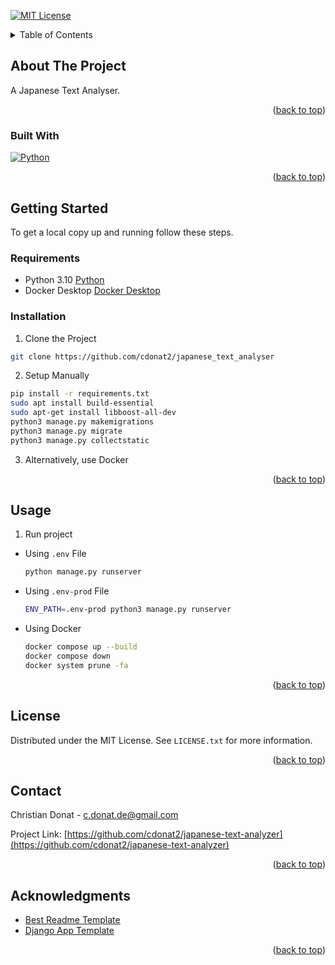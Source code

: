 [![MIT License][license-shield]][license-url]

<!-- TABLE OF CONTENTS -->
<details>
  <summary id="readme-top">Table of Contents</summary>
  <ol>
    <li>
      <a href="#about-the-project">About The Project</a>
      <ul>
        <li><a href="#built-with">Built With</a></li>
      </ul>
    </li>
    <li>
      <a href="#getting-started">Getting Started</a>
      <ul>
        <li><a href="#prerequisites">Prerequisites</a></li>
        <li><a href="#installation">Installation</a></li>
      </ul>
    </li>
    <li><a href="#usage">Usage</a></li>
    <li><a href="#roadmap">Roadmap</a></li>
    <li><a href="#contributing">Contributing</a></li>
    <li><a href="#license">License</a></li>
    <li><a href="#contact">Contact</a></li>
    <li><a href="#acknowledgments">Acknowledgments</a></li>
  </ol>
</details>

<!-- ABOUT THE PROJECT -->
## About The Project

A Japanese Text Analyser.

<p align="right">(<a href="#readme-top">back to top</a>)</p>

### Built With

[![Python][python.org]][Python-url]

<p align="right">(<a href="#readme-top">back to top</a>)</p>

<!-- GETTING STARTED -->
## Getting Started
To get a local copy up and running follow these steps.

### Requirements
* Python 3.10 [Python](https://www.python.org/downloads/release/python-3100/)
* Docker Desktop [Docker Desktop](https://www.docker.com/products/docker-desktop/)

### Installation
1. Clone the Project
  ```sh
  git clone https://github.com/cdonat2/japanese_text_analyser
  ```
2. Setup Manually
  ```sh
  pip install -r requirements.txt
  sudo apt install build-essential
  sudo apt-get install libboost-all-dev
  python3 manage.py makemigrations
  python3 manage.py migrate
  python3 manage.py collectstatic
  ```
3. Alternatively, use Docker

<p align="right">(<a href="#readme-top">back to top</a>)</p>

<!-- USAGE EXAMPLES -->
## Usage

1. Run project
* Using `.env` File
  ```sh
  python manage.py runserver
  ```
* Using `.env-prod` File
  ```sh
  ENV_PATH=.env-prod python3 manage.py runserver
  ```
* Using Docker
  ```sh
  docker compose up --build
  docker compose down
  docker system prune -fa
  ```

<p align="right">(<a href="#readme-top">back to top</a>)</p>

<!-- LICENSE -->
## License

Distributed under the MIT License. See `LICENSE.txt` for more information.

<p align="right">(<a href="#readme-top">back to top</a>)</p>

<!-- CONTACT -->
## Contact

Christian Donat - c.donat.de@gmail.com

Project Link: [https://github.com/cdonat2/japanese-text-analyzer](https://github.com/cdonat2/japanese-text-analyzer)

<p align="right">(<a href="#readme-top">back to top</a>)</p>

<!-- ACKNOWLEDGMENTS -->
## Acknowledgments

* [Best Readme Template](https://github.com/othneildrew/Best-README-Template/tree/master)
* [Django App Template](https://github.com/rmiyazaki6499/django-app.git)

<p align="right">(<a href="#readme-top">back to top</a>)</p>

<!-- MARKDOWN LINKS & IMAGES -->
<!-- https://www.markdownguide.org/basic-syntax/#reference-style-links -->
[license-shield]: https://img.shields.io/github/license/othneildrew/Best-README-Template.svg?style=for-the-badge
[license-url]: https://github.com/othneildrew/Best-README-Template/blob/master/LICENSE.txt
[Python.org]: https://img.shields.io/badge/python-3670A0?style=for-the-badge&logo=python&logoColor=ffdd54
[python-url]: https://www.python.org/
